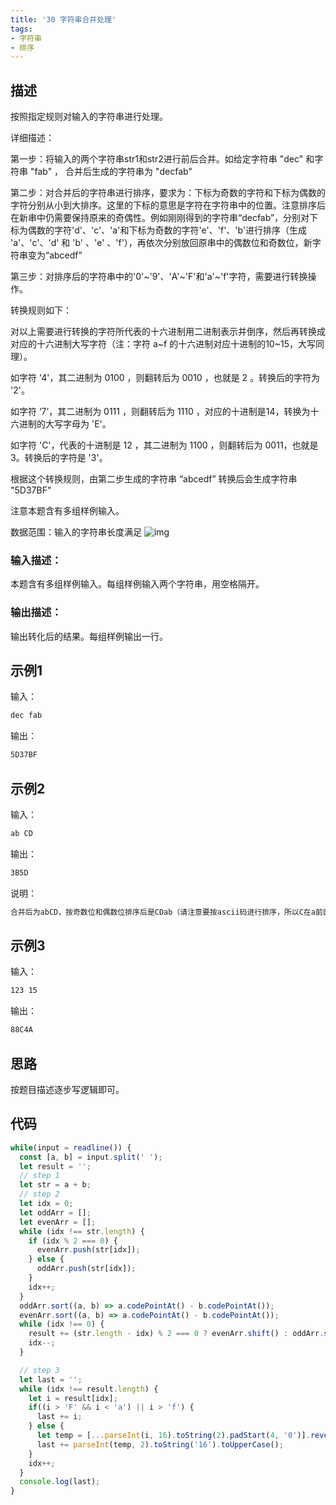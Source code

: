 ```yaml
---
title: '30 字符串合并处理'
tags:
- 字符串
- 排序
---
```


## 描述

按照指定规则对输入的字符串进行处理。

详细描述：

第一步：将输入的两个字符串str1和str2进行前后合并。如给定字符串 "dec" 和字符串 "fab" ， 合并后生成的字符串为 "decfab"

第二步：对合并后的字符串进行排序，要求为：下标为奇数的字符和下标为偶数的字符分别从小到大排序。这里的下标的意思是字符在字符串中的位置。注意排序后在新串中仍需要保持原来的奇偶性。例如刚刚得到的字符串“decfab”，分别对下标为偶数的字符'd'、'c'、'a'和下标为奇数的字符'e'、'f'、'b'进行排序（生成 'a'、'c'、'd' 和 'b' 、'e' 、'f'），再依次分别放回原串中的偶数位和奇数位，新字符串变为“abcedf”

第三步：对排序后的字符串中的'0'~'9'、'A'~'F'和'a'~'f'字符，需要进行转换操作。

转换规则如下：

对以上需要进行转换的字符所代表的十六进制用二进制表示并倒序，然后再转换成对应的十六进制大写字符（注：字符 a~f 的十六进制对应十进制的10~15，大写同理）。

如字符 '4'，其二进制为 0100 ，则翻转后为 0010 ，也就是 2 。转换后的字符为 '2'。

如字符 ‘7’，其二进制为 0111 ，则翻转后为 1110 ，对应的十进制是14，转换为十六进制的大写字母为 'E'。

如字符 'C'，代表的十进制是 12 ，其二进制为 1100 ，则翻转后为 0011，也就是3。转换后的字符是 '3'。

根据这个转换规则，由第二步生成的字符串 “abcedf” 转换后会生成字符串 "5D37BF"

注意本题含有多组样例输入。

数据范围：输入的字符串长度满足 ![img](https://www.nowcoder.com/equation?tex=1%20%5Cle%20n%20%5Cle%20100%20%5C)



### 输入描述：

本题含有多组样例输入。每组样例输入两个字符串，用空格隔开。

### 输出描述：

输出转化后的结果。每组样例输出一行。

## 示例1

输入：

```bash
dec fab
```



输出：

```bash
5D37BF
```



## 示例2

输入：

```bash
ab CD
```



输出：

```bash
3B5D
```



说明：

```bash
合并后为abCD，按奇数位和偶数位排序后是CDab（请注意要按ascii码进行排序，所以C在a前面，D在b前面），转换后为3B5D      
```

## 示例3

输入：

```bash
123 15
```



输出：

```bash
88C4A
```



## 思路

按题目描述逐步写逻辑即可。


## 代码

```js
while(input = readline()) {
  const [a, b] = input.split(' ');
  let result = '';
  // step 1
  let str = a + b;
  // step 2
  let idx = 0;
  let oddArr = [];
  let evenArr = [];
  while (idx !== str.length) {
    if (idx % 2 === 0) {
      evenArr.push(str[idx]);
    } else {
      oddArr.push(str[idx]);
    }
    idx++;
  }
  oddArr.sort((a, b) => a.codePointAt() - b.codePointAt());
  evenArr.sort((a, b) => a.codePointAt() - b.codePointAt());
  while (idx !== 0) {
    result += (str.length - idx) % 2 === 0 ? evenArr.shift() : oddArr.shift();
    idx--;
  }

  // step 3
  let last = '';
  while (idx !== result.length) {
    let i = result[idx];
    if((i > 'F' && i < 'a') || i > 'f') {
      last += i;
    } else {
      let temp = [...parseInt(i, 16).toString(2).padStart(4, '0')].reverse().join('');
      last += parseInt(temp, 2).toString('16').toUpperCase();
    }
    idx++;
  }
  console.log(last);
}


```

